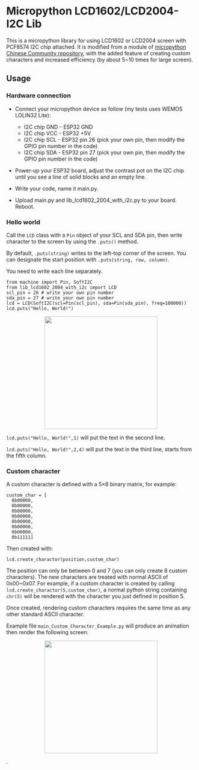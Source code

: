 # Micropython LCD1602/LCD2004-I2C Lib

This is a micropython library for using LCD1602 or LCD2004 screen with PCF8574 I2C chip attached. It is modified from a module of [micropython Chinese Community repository](https://github.com/micropython-Chinese-Community/mpy-lib/blob/master/lcd/I2C_LCD1602/mp_i2c_lcd1602.py), with the added feature of creating custom characters and increased efficiency (by about 5~10 times for large screen).

## Usage
### Hardware connection
 * Connect your micropython device as follow (my tests uses WEMOS LOLIN32 Lite):
    * I2C chip GND - ESP32 GND
    * I2C chip VCC - ESP32 +5V
    * I2C chip SCL - ESP32 pin 26 (pick your own pin, then modify the GPIO pin number in the code)
    * I2C chip SDA - ESP32 pin 27 (pick your own pin, then modify the GPIO pin number in the code)

 * Power-up your ESP32 board, adjust the contrast pot on the I2C chip until you see a line of solid blocks and an empty line.

 * Write your code, name it main.py.
 * Upload main.py and lib_lcd1602_2004_with_i2c.py to your board. Reboot.


### Hello world

Call the `LCD` class with a `Pin` object of your SCL and SDA pin, then write character to the screen by using the `.puts()` method.

By default, `.puts(string)` writes to the left-top corner of the screen. You can designate the start position with `.puts(string, row, column)`.

You need to write each line separately.

```
from machine import Pin, SoftI2C
from lib_lcd1602_2004_with_i2c import LCD
scl_pin = 26 # write your own pin number
sda_pin = 27 # write your own pin number
lcd = LCD(SoftI2C(scl=Pin(scl_pin), sda=Pin(sda_pin), freq=100000))
lcd.puts("Hello, World!")
```
<p align=center>
<img src="https://user-images.githubusercontent.com/18537705/155820147-1fcdcd3e-2edc-4942-b9d4-e727b0dae8e8.png" width="300">
</p>

`lcd.puts("Hello, World!",1)` will put the text in the second line.

`lcd.puts("Hello, World!",2,4)` will put the text in the third line, starts from the fifth column.

### Custom character
A custom character is defined with a 5×8 binary matrix, for example:
```
custom_char = [
  0b00000,
  0b00000,
  0b00000,
  0b00000,
  0b00000,
  0b00000,
  0b00000,
  0b11111]
```
Then created with:
```
lcd.create_charactor(position,custom_char)
```
The position can only be between 0 and 7 (you can only create 8 custom characters). The new characters are treated with normal ASCII of 0x00~0x07. For example, if a custom character is created by calling `lcd.create_charactor(5,custom_char)`, a normal python string containing `chr(5)` will be rendered with the character you just defined in position 5.

Once created, rendering custom characters requires the same time as any other standard ASCII character.

Example file `main_Custom_Character_Example.py` will produce an animation then render the following screen:

<p align=center>
<img src="https://user-images.githubusercontent.com/18537705/155820648-2fa684ba-9e60-4b55-b46b-30901257c3ee.png" width="300">
</p>.

